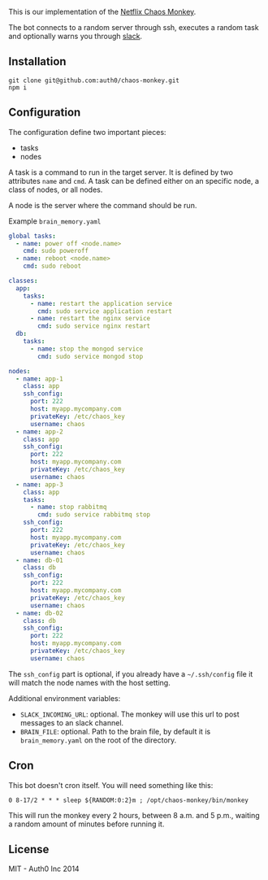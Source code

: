 This is our implementation of the [Netflix Chaos Monkey](http://techblog.netflix.com/2012/07/chaos-monkey-released-into-wild.html).

The bot connects to a random server through ssh, executes a random task and optionally warns you through [slack](http://slack.com).


## Installation

~~~
git clone git@github.com:auth0/chaos-monkey.git
npm i
~~~

## Configuration

The configuration define two important pieces:
- tasks
- nodes

A task is a command to run in the target server. It is defined by two attributes `name` and `cmd`. A task can be defined either on an specific node, a class of nodes, or all nodes.

A node is the server where the command should be run.

Example `brain_memory.yaml`

```yaml
global tasks:
  - name: power off <node.name>
    cmd: sudo poweroff
  - name: reboot <node.name>
    cmd: sudo reboot

classes:
  app:
    tasks:
      - name: restart the application service
        cmd: sudo service application restart
      - name: restart the nginx service
        cmd: sudo service nginx restart
  db:
    tasks:
      - name: stop the mongod service
        cmd: sudo service mongod stop

nodes:
  - name: app-1
    class: app
    ssh_config:
      port: 222
      host: myapp.mycompany.com
      privateKey: /etc/chaos_key
      username: chaos
  - name: app-2
    class: app
    ssh_config:
      port: 222
      host: myapp.mycompany.com
      privateKey: /etc/chaos_key
      username: chaos
  - name: app-3
    class: app
    tasks:
      - name: stop rabbitmq
        cmd: sudo service rabbitmq stop
    ssh_config:
      port: 222
      host: myapp.mycompany.com
      privateKey: /etc/chaos_key
      username: chaos
  - name: db-01
    class: db
    ssh_config:
      port: 222
      host: myapp.mycompany.com
      privateKey: /etc/chaos_key
      username: chaos
  - name: db-02
    class: db
    ssh_config:
      port: 222
      host: myapp.mycompany.com
      privateKey: /etc/chaos_key
      username: chaos
```

The `ssh_config` part is optional, if you already have a `~/.ssh/config` file it will match the node names with the host setting.

Additional environment variables:

-  `SLACK_INCOMING_URL`: optional. The monkey will use this url to post messages to an slack channel.
-  `BRAIN_FILE`: optional. Path to the brain file, by default it is `brain_memory.yaml` on the root of the directory.

## Cron

This bot doesn't cron itself. You will need something like this:

```
0 8-17/2 * * * sleep ${RANDOM:0:2}m ; /opt/chaos-monkey/bin/monkey
```

This will run the monkey every 2 hours, between 8 a.m. and 5 p.m., waiting a random amount of minutes before running it.

## License

MIT - Auth0 Inc 2014